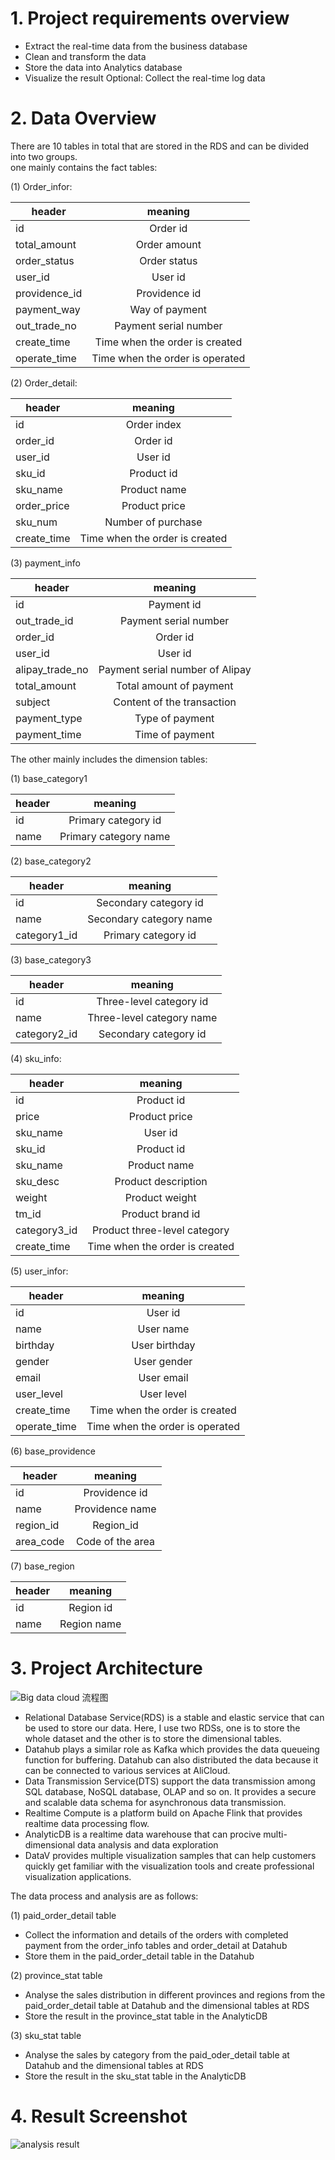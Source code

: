 # 1. Project requirements overview
- Extract the real-time data from the business database
- Clean and transform the data
- Store the data into Analytics database
- Visualize the result
Optional: Collect the real-time log data

# 2. Data Overview
There are 10 tables in total that are stored in the RDS and can be divided into two groups.  
one mainly contains the fact tables: 

(1) Order_infor: 

| header        | meaning       |
| ------------- |:-------------:| 
| id            | Order id      |
| total_amount  | Order amount  |   
| order_status  | Order status  |  
| user_id       | User id|
| providence_id | Providence id|
| payment_way   | Way of payment|
| out_trade_no  | Payment serial number|
| create_time | Time when the order is created|
| operate_time| Time when the order is operated|  

(2) Order_detail:

| header        | meaning       |
| ------------- |:-------------:| 
| id            | Order index    |
| order_id      | Order id  |   
| user_id | User id  |  
| sku_id   | Product id|
| sku_name  | Product name|
| order_price | Product price|
| sku_num| Number of purchase|
| create_time| Time when the order is created|


(3) payment_info

| header        | meaning       |
| ------------- |:-------------:| 
| id            |Payment id  |
| out_trade_id     | Payment serial number   | 
| order_id|  Order id |
| user_id | User id |
| alipay_trade_no|  Payment serial number of Alipay|
|total_amount | Total amount of payment|
|subject| Content of the transaction| 
|payment_type| Type of payment|
|payment_time| Time of payment|

The other mainly includes the dimension tables:

(1) base_category1

| header        | meaning       |
| ------------- |:-------------:| 
| id            | Primary category id  |
| name     | Primary category name  |   

(2) base_category2

| header        | meaning       |
| ------------- |:-------------:| 
| id            | Secondary category id  |
| name     | Secondary category name  |
| category1_id| Primary category id |

(3) base_category3

| header        | meaning       |
| ------------- |:-------------:| 
| id            | Three-level category id  |
| name     | Three-level category name  | 
| category2_id|  Secondary category id |

(4) sku_info:

| header        | meaning       |
| ------------- |:-------------:| 
| id            | Product id    |
| price     | Product price  |   
| sku_name | User id  |  
| sku_id   | Product id|
| sku_name  | Product name|
| sku_desc | Product description|
| weight| Product weight|
| tm_id| Product brand id|
| category3_id|Product three-level category|
| create_time|Time when the order is created|


(5) user_infor:

| header        | meaning       |
| ------------- |:-------------:| 
| id            |  User id    |
| name     | User name  |   
| birthday | User birthday  |  
| gender   | User gender|
| email  | User email|
| user_level | User level|
| create_time| Time when the order is created|
| operate_time| Time when the order is operated|

(6) base_providence

| header        | meaning       |
| ------------- |:-------------:| 
| id            | Providence id    |
| name     | Providence name |   
| region_id | Region_id  |
|area_code| Code of the area|

(7) base_region


| header        | meaning       |
| ------------- |:-------------:| 
| id            | Region id   |
| name     | Region name |   


# 3. Project Architecture
![Big data cloud 流程图](https://user-images.githubusercontent.com/89432543/153076731-b732bb28-7d26-4830-a123-66a5854cf45d.png)
- Relational Database Service(RDS) is a stable and elastic service that can be used to store our data. Here, I use two RDSs, one is to store the whole dataset and the other is to store the dimensional tables.
- Datahub plays a similar role as Kafka which provides the data queueing function for buffering. Datahub can also distributed the data because it can be connected to various services at AliCloud.
- Data Transmission Service(DTS) support the data transmission among SQL database, NoSQL database, OLAP and so on. It provides a secure and scalable data schema for asynchronous data transmission.
- Realtime Compute is a platform build on Apache Flink that provides realtime data processing flow.
- AnalyticDB is a realtime data warehouse that can procive multi-dimensional data analysis and data exploration
- DataV provides multiple visualization samples that can help customers quickly get familiar with the visualization tools and create professional visualization applications.

The data process and analysis are as follows:  

(1) paid_order_detail table
- Collect the information and details of the orders with completed payment from the order_info tables and order_detail at Datahub
- Store them in the paid_order_detail table in the Datahub 

(2) province_stat table
- Analyse the sales distribution in different provinces and regions from the paid_order_detail table at Datahub and the dimensional tables at RDS
- Store the result in the province_stat table in the AnalyticDB 

(3) sku_stat table
- Analyse the sales by category from the paid_oder_detail table at Datahub and the dimensional tables at RDS
- Store the result in the sku_stat table in the AnalyticDB

# 4. Result Screenshot
![analysis result](https://user-images.githubusercontent.com/89432543/153076858-50733d99-ec09-445b-bd26-afa22a3aff72.jpg)
